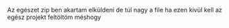 Az egészet zip ben akartam elküldeni de túl nagy a file ha ezen kivül kell az egész projekt feltöltöm méshogy
